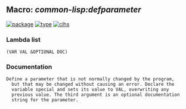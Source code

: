 ## Macro: ***common-lisp:defparameter***
[![package](https://img.shields.io/badge/Package-COMMON--LISP-5f9ea0.svg?style=social&colorA=999999)](../) [![type](https://img.shields.io/badge/Type-Macro-5f9ea0.svg?style=social&colorA=999999)](../#macro) [![clhs](https://img.shields.io/badge/CLHS-DEFPARAMETER-5f9ea0.svg?style=social&colorA=999999)](http://www.lispworks.com/documentation/HyperSpec/Body/m_defpar.htm) 
### Lambda list
```
(VAR VAL &OPTIONAL DOC)
```
### Documentation
```
Define a parameter that is not normally changed by the program,
  but that may be changed without causing an error. Declare the
  variable special and sets its value to VAL, overwriting any
  previous value. The third argument is an optional documentation
  string for the parameter.
```
